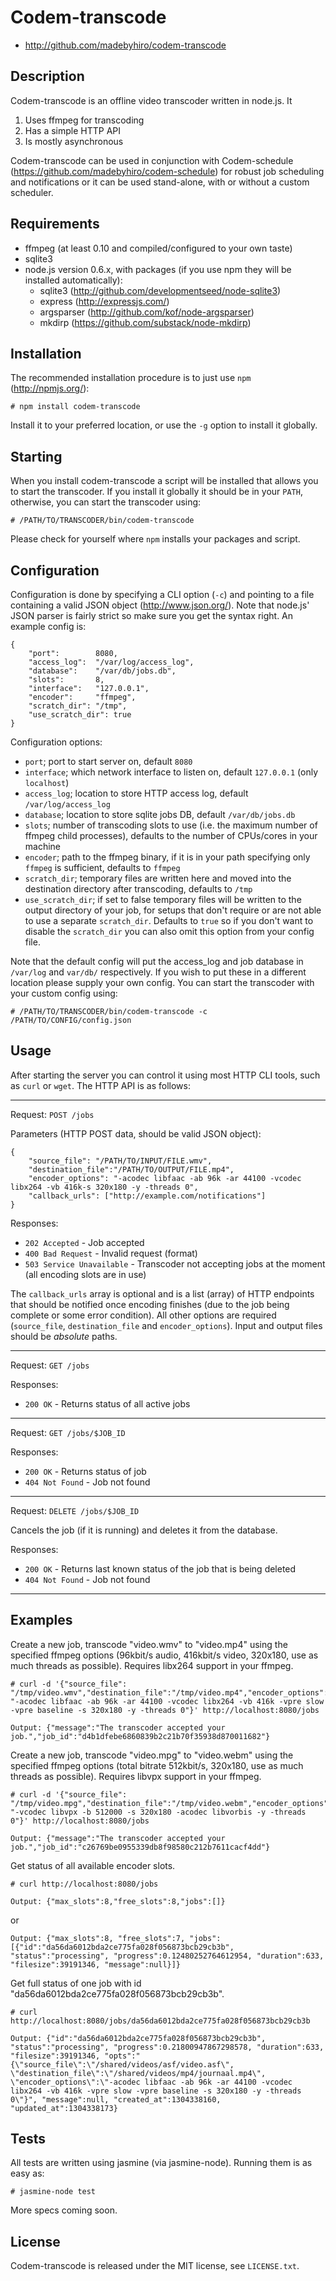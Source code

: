 # Codem-transcode

* http://github.com/madebyhiro/codem-transcode

## Description

Codem-transcode is an offline video transcoder written in node.js. It

1. Uses ffmpeg for transcoding
2. Has a simple HTTP API
3. Is mostly asynchronous

Codem-transcode can be used in conjunction with Codem-schedule (https://github.com/madebyhiro/codem-schedule) for robust job scheduling and notifications or it can be used stand-alone, with or without a custom scheduler.

## Requirements

* ffmpeg (at least 0.10 and compiled/configured to your own taste)
* sqlite3
* node.js version 0.6.x, with packages (if you use npm they will be installed automatically):
    * sqlite3 (http://github.com/developmentseed/node-sqlite3)
    * express (http://expressjs.com/)
    * argsparser (http://github.com/kof/node-argsparser)
    * mkdirp (https://github.com/substack/node-mkdirp)

## Installation

The recommended installation procedure is to just use `npm` (http://npmjs.org/):

    # npm install codem-transcode

Install it to your preferred location, or use the `-g` option to install it globally.

## Starting

When you install codem-transcode a script will be installed that allows you to start the transcoder. If you install it globally it should be in your `PATH`, otherwise, you can start the transcoder using:

    # /PATH/TO/TRANSCODER/bin/codem-transcode
    
Please check for yourself where `npm` installs your packages and script.

## Configuration

Configuration is done by specifying a CLI option (`-c`) and pointing to a file containing a valid JSON object (http://www.json.org/). Note that node.js' JSON parser is fairly strict so make sure you get the syntax right. An example config is:

    {
        "port":        8080,
        "access_log":  "/var/log/access_log",
        "database":    "/var/db/jobs.db",
        "slots":       8,
        "interface":   "127.0.0.1",
        "encoder":     "ffmpeg",
        "scratch_dir": "/tmp",
        "use_scratch_dir": true
    }

Configuration options:

* `port`; port to start server on, default `8080`
* `interface`; which network interface to listen on, default `127.0.0.1` (only `localhost`)
* `access_log`; location to store HTTP access log, default `/var/log/access_log`
* `database`; location to store sqlite jobs DB, default `/var/db/jobs.db`
* `slots`; number of transcoding slots to use (i.e. the maximum number of ffmpeg child processes), defaults to the number of CPUs/cores in your machine
* `encoder`; path to the ffmpeg binary, if it is in your path specifying only `ffmpeg` is sufficient, defaults to `ffmpeg`
* `scratch_dir`; temporary files are written here and moved into the destination directory after transcoding, defaults to `/tmp`
* `use_scratch_dir`; if set to false temporary files will be written to the output directory of your job, for setups that don't require or are not able to use a separate `scratch_dir`. Defaults to `true` so if you don't want to disable the `scratch_dir` you can also omit this option from your config file.

Note that the default config will put the access_log and job database in `/var/log` and `var/db/` respectively. If you wish to put these in a different location please supply your own config. You can start the transcoder with your custom config using:

    # /PATH/TO/TRANSCODER/bin/codem-transcode -c /PATH/TO/CONFIG/config.json

## Usage

After starting the server you can control it using most HTTP CLI tools, such as `curl` or `wget`. The HTTP API is as follows:

* * *
Request: `POST /jobs`

Parameters (HTTP POST data, should be valid JSON object):

    {
        "source_file": "/PATH/TO/INPUT/FILE.wmv",
        "destination_file":"/PATH/TO/OUTPUT/FILE.mp4",
        "encoder_options": "-acodec libfaac -ab 96k -ar 44100 -vcodec libx264 -vb 416k-s 320x180 -y -threads 0",
        "callback_urls": ["http://example.com/notifications"]
    }

Responses:

* `202 Accepted` - Job accepted
* `400 Bad Request` - Invalid request (format)
* `503 Service Unavailable` - Transcoder not accepting jobs at the moment (all encoding slots are in use)

The `callback_urls` array is optional and is a list (array) of HTTP endpoints that should be notified once encoding finishes (due to the job being complete or some error condition). All other options are required (`source_file`, `destination_file` and `encoder_options`). Input and output files should be *absolute* paths.

* * *
Request: `GET /jobs`

Responses:

* `200 OK` - Returns status of all active jobs

* * *
Request: `GET /jobs/$JOB_ID`

Responses:

* `200 OK` - Returns status of job
* `404 Not Found` - Job not found

* * *
Request: `DELETE /jobs/$JOB_ID`

Cancels the job (if it is running) and deletes it from the database.

Responses:

* `200 OK` - Returns last known status of the job that is being deleted
* `404 Not Found` - Job not found

* * *
## Examples

Create a new job, transcode "video.wmv" to "video.mp4" using the specified ffmpeg options (96kbit/s audio, 416kbit/s video, 320x180, use as much threads as possible). Requires libx264 support in your ffmpeg.

    # curl -d '{"source_file": "/tmp/video.wmv","destination_file":"/tmp/video.mp4","encoder_options": "-acodec libfaac -ab 96k -ar 44100 -vcodec libx264 -vb 416k -vpre slow -vpre baseline -s 320x180 -y -threads 0"}' http://localhost:8080/jobs

    Output: {"message":"The transcoder accepted your job.","job_id":"d4b1dfebe6860839b2c21b70f35938d870011682"}
    
Create a new job, transcode "video.mpg" to "video.webm" using the specified ffmpeg options (total bitrate 512kbit/s, 320x180, use as much threads as possible). Requires libvpx support in your ffmpeg.

    # curl -d '{"source_file": "/tmp/video.mpg","destination_file":"/tmp/video.webm","encoder_options": "-vcodec libvpx -b 512000 -s 320x180 -acodec libvorbis -y -threads 0"}' http://localhost:8080/jobs

    Output: {"message":"The transcoder accepted your job.","job_id":"c26769be0955339db8f98580c212b7611cacf4dd"}
    
Get status of all available encoder slots.

    # curl http://localhost:8080/jobs

    Output: {"max_slots":8,"free_slots":8,"jobs":[]}
    
or

    Output: {"max_slots":8, "free_slots":7, "jobs":[{"id":"da56da6012bda2ce775fa028f056873bcb29cb3b", "status":"processing", "progress":0.12480252764612954, "duration":633, "filesize":39191346, "message":null}]}
    
Get full status of one job with id "da56da6012bda2ce775fa028f056873bcb29cb3b".

    # curl http://localhost:8080/jobs/da56da6012bda2ce775fa028f056873bcb29cb3b
    
    Output: {"id":"da56da6012bda2ce775fa028f056873bcb29cb3b", "status":"processing", "progress":0.21800947867298578, "duration":633, "filesize":39191346, "opts":"{\"source_file\":\"/shared/videos/asf/video.asf\", \"destination_file\":\"/shared/videos/mp4/journaal.mp4\", \"encoder_options\":\"-acodec libfaac -ab 96k -ar 44100 -vcodec libx264 -vb 416k -vpre slow -vpre baseline -s 320x180 -y -threads 0\"}", "message":null, "created_at":1304338160, "updated_at":1304338173}

## Tests

All tests are written using jasmine (via jasmine-node). Running them is as easy as:

    # jasmine-node test

More specs coming soon.

## License

Codem-transcode is released under the MIT license, see `LICENSE.txt`.